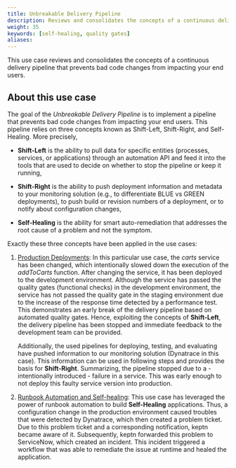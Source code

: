 ```yaml
---
title: Unbreakable Delivery Pipeline
description: Reviews and consolidates the concepts of a continuous delivery pipeline that prevents bad code changes from impacting end users.
weight: 35
keywords: [self-healing, quality gates]
aliases:
---
```


This use case reviews and consolidates the concepts of a continuous delivery pipeline that prevents bad code changes from impacting your end users.

## About this use case

The goal of the *Unbreakable Delivery Pipeline* is to implement a pipeline that prevents bad code changes from impacting your end users. This pipeline relies on three concepts known as Shift-Left, Shift-Right, and Self-Healing. More precisely,

* **Shift-Left** is the ability to pull data for specific entities (processes, services, or applications) through an automation API and feed it into the tools that are used to decide on whether to stop the pipeline or keep it running,

* **Shift-Right** is the ability to push deployment information and metadata to your monitoring solution (e.g., to differentiate BLUE vs GREEN deployments), to push build or revision numbers of a deployment, or to notify about configuration changes,

* **Self-Healing** is the ability for smart auto-remediation that addresses the root cause of a problem and not the symptom.

Exactly these three concepts have been applied in the use cases:

1. [Production Deployments](../production-deployments/index.md): 
    In this particular use case, the *carts* service
    has been changed, which intentionally slowed down the execution of the *addToCarts* function. After changing the service, it has been deployed to the development environment. Although the service has passed the quality gates (functional checks) in the development environment, the service has not passed the quality gate in the staging environment due to the increase of the response time detected by a performance test. This demonstrates an early break of the delivery pipeline based on automated quality gates. Hence, exploiting the concepts of **Shift-Left**, the delivery pipeline has been stopped and immediate feedback to the development team can be provided.

    Additionally, the used pipelines for deploying, testing, and evaluating have pushed information to our monitoring solution (Dynatrace in this case). This information can be used in following steps and provides the basis for **Shift-Right**. Summarizing, the pipeline stopped due to a - intentionally introduced - failure in a service. This was early enough to not deploy this faulty service version into production.

1. [Runbook Automation and Self-healing](../runbook-automation-and-self-healing/index.md): 
    This use case has leveraged the power of runbook automation to build **Self-Healing** applications. Thus, a configuration change in the production environment caused troubles that were detected by Dynatrace, which then created a problem ticket. Due to this problem ticket and a corresponding notification, keptn became aware of it. Subsequently, keptn forwarded this problem to ServiceNow, which created an incident. This incident triggered a workflow that was able to remediate the issue at runtime and healed the application.